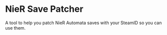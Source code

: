 # NieR Save Patcher

A tool to help you patch NieR Automata saves with your SteamID so you can use them.

